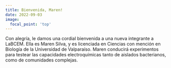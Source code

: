 ```yaml
---
title: Bienvenida, Maren!
date: 2022-09-03
image:
  focal_point: 'top'
---
```


Con alegría, le damos una cordial bienvenida a una nueva integrante a LaBCEM. Ella es Maren Silva, y es licenciada en Ciencias con mención en Biología de la Universidad de Valparaíso. Maren conducirá experimentos para testear las capacidades electroquímicas tanto de aislados bacterianos, como de comunidades complejas. 

<!--more-->
